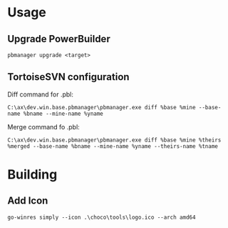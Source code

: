 
# Usage

## Upgrade PowerBuilder

```
pbmanager upgrade <target>
```

## TortoiseSVN configuration

Diff command for .pbl:

```
C:\ax\dev.win.base.pbmanager\pbmanager.exe diff %base %mine --base-name %bname --mine-name %yname
```

Merge command fo .pbl:

```
C:\ax\dev.win.base.pbmanager\pbmanager.exe diff %base %mine %theirs %merged --base-name %bname --mine-name %yname --theirs-name %tname
```

# Building

## Add Icon

```
go-winres simply --icon .\choco\tools\logo.ico --arch amd64
```